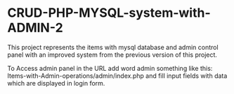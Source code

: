 # CRUD-PHP-MYSQL-system-with-ADMIN-2

This project represents the items with mysql database and admin control panel with an improved system from the previous version of this project.

To Access admin panel in the URL add word admin something like this:
Items-with-Admin-operations/admin/index.php
and fill input fields with data which are displayed in login form.
